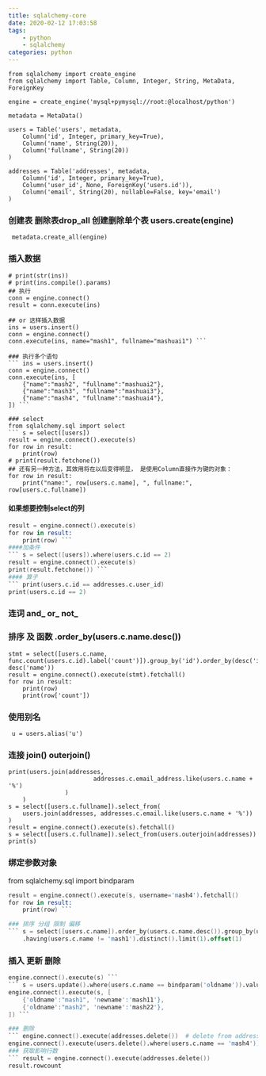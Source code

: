 ```yaml
---
title: sqlalchemy-core
date: 2020-02-12 17:03:58
tags:
    - python
    - sqlalchemy
categories: python
---
```

```
from sqlalchemy import create_engine
from sqlalchemy import Table, Column, Integer, String, MetaData, ForeignKey

engine = create_engine('mysql+pymysql://root:@localhost/python')

metadata = MetaData()

users = Table('users', metadata,
    Column('id', Integer, primary_key=True),
    Column('name', String(20)),
    Column('fullname', String(20))
)

addresses = Table('addresses', metadata,
    Column('id', Integer, primary_key=True),
    Column('user_id', None, ForeignKey('users.id')),
    Column('email', String(20), nullable=False, key='email')
)
```
### 创建表 删除表drop_all 创建删除单个表 users.create(engine)
```  metadata.create_all(engine)  ```

### 插入数据
``` ins = users.insert().values(name="mash", fullname='mashuai')
# print(str(ins))
# print(ins.compile().params)
## 执行
conn = engine.connect()
result = conn.execute(ins)

## or 这样插入数据
ins = users.insert()
conn = engine.connect()
conn.execute(ins, name="mash1", fullname="mashuai1") ```

### 执行多个语句
``` ins = users.insert()
conn = engine.connect()
conn.execute(ins, [
    {"name":"mash2", "fullname":"mashuai2"},
    {"name":"mash3", "fullname":"mashuai3"},
    {"name":"mash4", "fullname":"mashuai4"},  
]) ```

### select
from sqlalchemy.sql import select
``` s = select([users])
result = engine.connect().execute(s)
for row in result:
    print(row)
# print(result.fetchone())
## 还有另一种方法，其效用将在以后变得明显， 是使用Column直接作为键的对象：
for row in result:
    print("name:", row[users.c.name], ", fullname:", row[users.c.fullname])
```
#### 如果想要控制select的列
``` s = select([users.c.name])
result = engine.connect().execute(s)
for row in result:
    print(row) ```
####加条件
``` s = select([users]).where(users.c.id == 2)
result = engine.connect().execute(s)
print(result.fetchone()) ```
#### 算子   
``` print(users.c.id == addresses.c.user_id)
print(users.c.id == 2)
 ```
### 连词 and_ or_ not_
### 排序 及 函数 .order_by(users.c.name.desc())
``` from sqlalchemy import func, desc
stmt = select([users.c.name, func.count(users.c.id).label('count')]).group_by('id').order_by(desc('id'), desc('name'))
result = engine.connect().execute(stmt).fetchall()
for row in result:
    print(row)
    print(row['count'])
 ```
### 使用别名
```  u = users.alias('u') ```
### 连接 join() outerjoin()
``` print(users.join(addresses))
print(users.join(addresses,
                        addresses.c.email_address.like(users.c.name + '%')
                )
    )
s = select([users.c.fullname]).select_from(
    users.join(addresses, addresses.c.email.like(users.c.name + '%'))
)
result = engine.connect().execute(s).fetchall()
s = select([users.c.fullname]).select_from(users.outerjoin(addresses))
print(s)
 ```
### 绑定参数对象
from sqlalchemy.sql import bindparam
``` s = users.select(users.c.name == bindparam('username'))
result = engine.connect().execute(s, username='mash4').fetchall()
for row in result:
    print(row) ```

### 排序 分组 限制 偏移
``` s = select([users.c.name]).order_by(users.c.name.desc()).group_by(users.c.name) \
    .having(users.c.name != 'mash1').distinct().limit(1).offset(1)
 ```
### 插入 更新 删除
``` s = users.update().values(fullname="ssss").where(users.c.name=="mash4")
engine.connect().execute(s) ```
``` s = users.update().where(users.c.name == bindparam('oldname')).values(name=bindparam('newname'))
engine.connect().execute(s, [
    {'oldname':"mash1", 'newname':'mash11'},
    {'oldname':"mash2", 'newname':'mash22'},
]) ```

### 删除
``` engine.connect().execute(addresses.delete())  # delete from addresses 
engine.connect().execute(users.delete().where(users.c.name == 'mash4')) ```
### 获取影响行数
``` result = engine.connect().execute(addresses.delete()) 
result.rowcount
 ```


